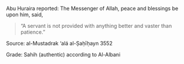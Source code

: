 Abu Huraira reported: The Messenger of Allah, peace and blessings be upon him, said,

>“A servant is not provided with anything better and vaster than patience.”

Source: al-Mustadrak ‘alá al-Ṣaḥīḥayn 3552

Grade: Sahih (authentic) according to Al-Albani
